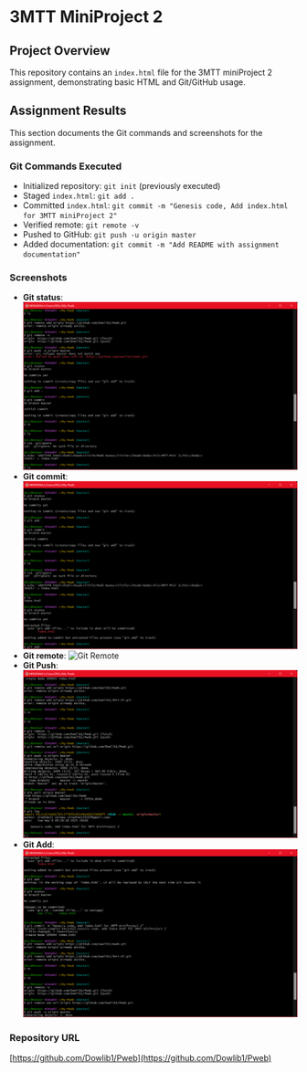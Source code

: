# 3MTT MiniProject 2

## Project Overview
This repository contains an `index.html` file for the 3MTT miniProject 2 assignment, demonstrating basic HTML and Git/GitHub usage.

## Assignment Results
This section documents the Git commands and screenshots for the assignment.

### Git Commands Executed
- Initialized repository: `git init` (previously executed)
- Staged `index.html`: `git add .`
- Committed `index.html`: `git commit -m "Genesis code, Add index.html for 3MTT miniProject 2"`
- Verified remote: `git remote -v`
- Pushed to GitHub: `git push -u origin master`
- Added documentation: `git commit -m "Add README with assignment documentation"`

### Screenshots
- **Git status**: ![Git Status](Git_Screenshots/GitStatus.png)
- **Git commit**: ![Git Commit](Git_Screenshots/GitCommit.png)
- **Git remote**: ![Git Remote](Git_Screenshots/GitRemote.png)
- **Git Push**: ![Git Push](Git_Screenshots/GitPush.png)
- **Git Add**: ![Git Add](Git_Screenshots/GitAdd.png)

### Repository URL
[https://github.com/Dowlib1/Pweb](https://github.com/Dowlib1/Pweb)